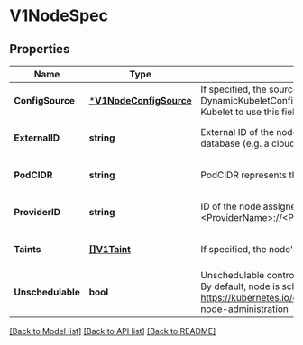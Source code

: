 # V1NodeSpec

## Properties
Name | Type | Description | Notes
------------ | ------------- | ------------- | -------------
**ConfigSource** | [***V1NodeConfigSource**](v1.NodeConfigSource.md) | If specified, the source to get node configuration from The DynamicKubeletConfig feature gate must be enabled for the Kubelet to use this field | [optional] [default to null]
**ExternalID** | **string** | External ID of the node assigned by some machine database (e.g. a cloud provider). Deprecated. | [optional] [default to null]
**PodCIDR** | **string** | PodCIDR represents the pod IP range assigned to the node. | [optional] [default to null]
**ProviderID** | **string** | ID of the node assigned by the cloud provider in the format: &lt;ProviderName&gt;://&lt;ProviderSpecificNodeID&gt; | [optional] [default to null]
**Taints** | [**[]V1Taint**](v1.Taint.md) | If specified, the node&#39;s taints. | [optional] [default to null]
**Unschedulable** | **bool** | Unschedulable controls node schedulability of new pods. By default, node is schedulable. More info: https://kubernetes.io/docs/concepts/nodes/node/#manual-node-administration | [optional] [default to null]

[[Back to Model list]](../README.md#documentation-for-models) [[Back to API list]](../README.md#documentation-for-api-endpoints) [[Back to README]](../README.md)


